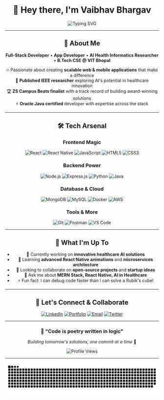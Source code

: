 <div align="center">

# 💫 Hey there, I'm Vaibhav Bhargav

<img src="https://readme-typing-svg.herokuapp.com?font=Fira+Code&size=22&duration=3000&pause=1000&color=00D9FF&center=true&vCenter=true&width=600&lines=Full-Stack+Developer+%7C+AI+Researcher;MERN+%26+React+Native+Specialist;Published+IEEE+Researcher;Building+the+Future+with+Code" alt="Typing SVG" />

---

## 🚀 **About Me**

**Full-Stack Developer** • **App Developer** • **AI Health Informatics Researcher** • **B.Tech CSE @ VIT Bhopal**

🔥 Passionate about creating **scalable web & mobile applications** that make a difference  
🧠 **Published IEEE researcher** exploring AI's potential in healthcare innovation  
🏆 **ZS Campus Beats finalist** with a track record of building award-winning solutions  
⚡ **Oracle Java certified** developer with expertise across the stack

---

## 🛠️ **Tech Arsenal**

### **Frontend Magic**
![React](https://img.shields.io/badge/React-20232A?style=for-the-badge&logo=react&logoColor=61DAFB)
![React Native](https://img.shields.io/badge/React_Native-20232A?style=for-the-badge&logo=react&logoColor=61DAFB)
![JavaScript](https://img.shields.io/badge/JavaScript-F7DF1E?style=for-the-badge&logo=javascript&logoColor=black)
![HTML5](https://img.shields.io/badge/HTML5-E34F26?style=for-the-badge&logo=html5&logoColor=white)
![CSS3](https://img.shields.io/badge/CSS3-1572B6?style=for-the-badge&logo=css3&logoColor=white)

### **Backend Power**
![Node.js](https://img.shields.io/badge/Node.js-43853D?style=for-the-badge&logo=node.js&logoColor=white)
![Express.js](https://img.shields.io/badge/Express.js-404D59?style=for-the-badge)
![Python](https://img.shields.io/badge/Python-3776AB?style=for-the-badge&logo=python&logoColor=white)
![Java](https://img.shields.io/badge/Java-ED8B00?style=for-the-badge&logo=java&logoColor=white)

### **Database & Cloud**
![MongoDB](https://img.shields.io/badge/MongoDB-4EA94B?style=for-the-badge&logo=mongodb&logoColor=white)
![MySQL](https://img.shields.io/badge/MySQL-00000F?style=for-the-badge&logo=mysql&logoColor=white)
![Docker](https://img.shields.io/badge/Docker-2496ED?style=for-the-badge&logo=docker&logoColor=white)
![AWS](https://img.shields.io/badge/AWS-232F3E?style=for-the-badge&logo=amazon-aws&logoColor=white)

### **Tools & More**
![Git](https://img.shields.io/badge/Git-F05032?style=for-the-badge&logo=git&logoColor=white)
![Postman](https://img.shields.io/badge/Postman-FF6C37?style=for-the-badge&logo=postman&logoColor=white)
![VS Code](https://img.shields.io/badge/VS_Code-0078D4?style=for-the-badge&logo=visual%20studio%20code&logoColor=white)


---

## 🌟 **What I'm Up To**

- 🔭 Currently working on **innovative healthcare AI solutions**
- 🌱 Learning **advanced React Native animations** and **microservices architecture**
- 👯 Looking to collaborate on **open-source projects** and **startup ideas**
- 💬 Ask me about **MERN Stack, React Native, AI in Healthcare**
- ⚡ Fun fact: I can debug code faster than I can solve a Rubik's cube!

---

## 🤝 **Let's Connect & Collaborate**

<div align="center">

[![LinkedIn](https://img.shields.io/badge/LinkedIn-0077B5?style=for-the-badge&logo=linkedin&logoColor=white)](https://www.linkedin.com/in/vaibhav-bhargav-208470252/)
[![Portfolio](https://img.shields.io/badge/Portfolio-FF5722?style=for-the-badge&logo=firefox&logoColor=white)](https://vaibhav-taupe.vercel.app/)
[![Email](https://img.shields.io/badge/Gmail-D14836?style=for-the-badge&logo=gmail&logoColor=white)](mailto:vaibhavbhargav03@gmail.com)
[![Twitter](https://img.shields.io/badge/Twitter-1DA1F2?style=for-the-badge&logo=twitter&logoColor=white)](#)

</div>

---

<div align="center">

### 💭 **"Code is poetry written in logic"**

*Building tomorrow's solutions, one commit at a time* 🚀

![Profile Views](https://komarev.com/ghpvc/?username=vaibhavbhargav&color=blueviolet&style=flat-square&label=Profile+Views)

</div>

---

<div align="center">
  <img src="https://raw.githubusercontent.com/platane/snk/output/github-contribution-grid-snake-dark.svg" alt="Snake animation" />
</div>

</div>
